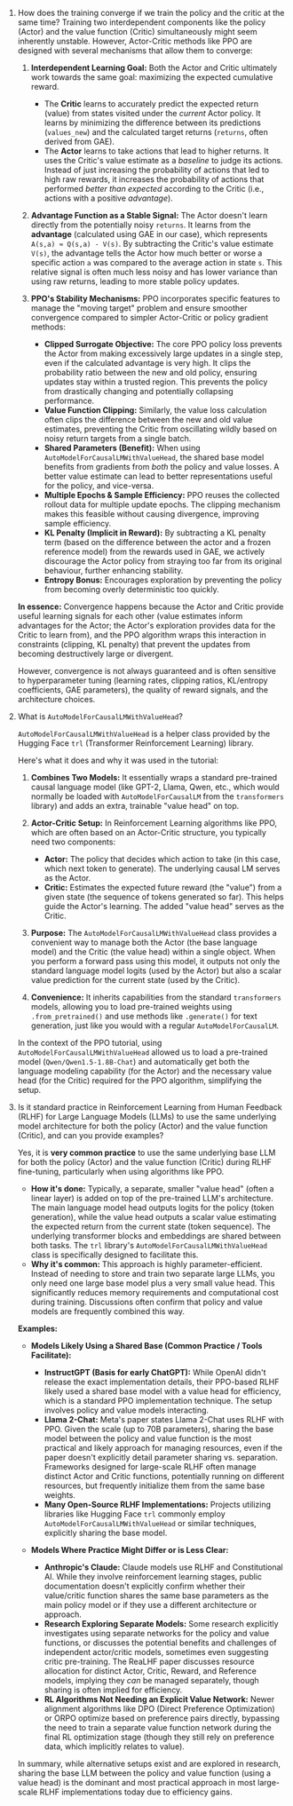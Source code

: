 1. How does the training converge if we train the policy and the critic at the same time?
Training two interdependent components like the policy (Actor) and the value function (Critic) simultaneously might seem inherently unstable. However, Actor-Critic methods like PPO are designed with several mechanisms that allow them to converge:

	1.  **Interdependent Learning Goal:** Both the Actor and Critic ultimately work towards the same goal: maximizing the expected cumulative reward.
		* The **Critic** learns to accurately predict the expected return (value) from states visited under the *current* Actor policy. It learns by minimizing the difference between its predictions (`values_new`) and the calculated target returns (`returns`, often derived from GAE).
		* The **Actor** learns to take actions that lead to higher returns. It uses the Critic's value estimate as a *baseline* to judge its actions. Instead of just increasing the probability of actions that led to high raw rewards, it increases the probability of actions that performed *better than expected* according to the Critic (i.e., actions with a positive *advantage*).

	2.  **Advantage Function as a Stable Signal:** The Actor doesn't learn directly from the potentially noisy `returns`. It learns from the **advantage** (calculated using GAE in our case), which represents `A(s,a) ≈ Q(s,a) - V(s)`. By subtracting the Critic's value estimate `V(s)`, the advantage tells the Actor how much better or worse a specific action `a` was compared to the average action in state `s`. This relative signal is often much less noisy and has lower variance than using raw returns, leading to more stable policy updates.

	3.  **PPO's Stability Mechanisms:** PPO incorporates specific features to manage the "moving target" problem and ensure smoother convergence compared to simpler Actor-Critic or policy gradient methods:
		* **Clipped Surrogate Objective:** The core PPO policy loss prevents the Actor from making excessively large updates in a single step, even if the calculated advantage is very high. It clips the probability ratio between the new and old policy, ensuring updates stay within a trusted region. This prevents the policy from drastically changing and potentially collapsing performance.
		* **Value Function Clipping:** Similarly, the value loss calculation often clips the difference between the new and old value estimates, preventing the Critic from oscillating wildly based on noisy return targets from a single batch.
		* **Shared Parameters (Benefit):** When using `AutoModelForCausalLMWithValueHead`, the shared base model benefits from gradients from *both* the policy and value losses. A better value estimate can lead to better representations useful for the policy, and vice-versa.
		* **Multiple Epochs & Sample Efficiency:** PPO reuses the collected rollout data for multiple update epochs. The clipping mechanism makes this feasible without causing divergence, improving sample efficiency.
		* **KL Penalty (Implicit in Reward):** By subtracting a KL penalty term (based on the difference between the actor and a frozen reference model) from the rewards used in GAE, we actively discourage the Actor policy from straying too far from its original behaviour, further enhancing stability.
		* **Entropy Bonus:** Encourages exploration by preventing the policy from becoming overly deterministic too quickly.

	**In essence:** Convergence happens because the Actor and Critic provide useful learning signals for each other (value estimates inform advantages for the Actor; the Actor's exploration provides data for the Critic to learn from), and the PPO algorithm wraps this interaction in constraints (clipping, KL penalty) that prevent the updates from becoming destructively large or divergent.

	However, convergence is not always guaranteed and is often sensitive to hyperparameter tuning (learning rates, clipping ratios, KL/entropy coefficients, GAE parameters), the quality of reward signals, and the architecture choices.

2. What is `AutoModelForCausalLMWithValueHead`?

	`AutoModelForCausalLMWithValueHead` is a helper class provided by the Hugging Face `trl` (Transformer Reinforcement Learning) library.

	Here's what it does and why it was used in the tutorial:

	1.  **Combines Two Models:** It essentially wraps a standard pre-trained causal language model (like GPT-2, Llama, Qwen, etc., which would normally be loaded with `AutoModelForCausalLM` from the `transformers` library) and adds an extra, trainable "value head" on top.

	2.  **Actor-Critic Setup:** In Reinforcement Learning algorithms like PPO, which are often based on an Actor-Critic structure, you typically need two components:
		* **Actor:** The policy that decides which action to take (in this case, which next token to generate). The underlying causal LM serves as the Actor.
		* **Critic:** Estimates the expected future reward (the "value") from a given state (the sequence of tokens generated so far). This helps guide the Actor's learning. The added "value head" serves as the Critic.

	3.  **Purpose:** The `AutoModelForCausalLMWithValueHead` class provides a convenient way to manage both the Actor (the base language model) and the Critic (the value head) within a single object. When you perform a forward pass using this model, it outputs not only the standard language model logits (used by the Actor) but also a scalar value prediction for the current state (used by the Critic).

	4.  **Convenience:** It inherits capabilities from the standard `transformers` models, allowing you to load pre-trained weights using `.from_pretrained()` and use methods like `.generate()` for text generation, just like you would with a regular `AutoModelForCausalLM`.

	In the context of the PPO tutorial, using `AutoModelForCausalLMWithValueHead` allowed us to load a pre-trained model (`Qwen/Qwen1.5-1.8B-Chat`) and automatically get both the language modeling capability (for the Actor) and the necessary value head (for the Critic) required for the PPO algorithm, simplifying the setup.
	
3. Is it standard practice in Reinforcement Learning from Human Feedback (RLHF) for Large Language Models (LLMs) to use the same underlying model architecture for both the policy (Actor) and the value function (Critic), and can you provide examples?

	Yes, it is **very common practice** to use the same underlying base LLM for both the policy (Actor) and the value function (Critic) during RLHF fine-tuning, particularly when using algorithms like PPO.

	* **How it's done:** Typically, a separate, smaller "value head" (often a linear layer) is added on top of the pre-trained LLM's architecture. The main language model head outputs logits for the policy (token generation), while the value head outputs a scalar value estimating the expected return from the current state (token sequence). The underlying transformer blocks and embeddings are shared between both tasks. The `trl` library's `AutoModelForCausalLMWithValueHead` class is specifically designed to facilitate this.
	* **Why it's common:** This approach is highly parameter-efficient. Instead of needing to store and train two separate large LLMs, you only need one large base model plus a very small value head. This significantly reduces memory requirements and computational cost during training. Discussions often confirm that policy and value models are frequently combined this way.

	**Examples:**

	* **Models Likely Using a Shared Base (Common Practice / Tools Facilitate):**
		* **InstructGPT (Basis for early ChatGPT):** While OpenAI didn't release the exact implementation details, their PPO-based RLHF likely used a shared base model with a value head for efficiency, which is a standard PPO implementation technique. The setup involves policy and value models interacting.
		* **Llama 2-Chat:** Meta's paper states Llama 2-Chat uses RLHF with PPO. Given the scale (up to 70B parameters), sharing the base model between the policy and value function is the most practical and likely approach for managing resources, even if the paper doesn't explicitly detail parameter sharing vs. separation. Frameworks designed for large-scale RLHF often manage distinct Actor and Critic functions, potentially running on different resources, but frequently initialize them from the same base weights.
		* **Many Open-Source RLHF Implementations:** Projects utilizing libraries like Hugging Face `trl` commonly employ `AutoModelForCausalLMWithValueHead` or similar techniques, explicitly sharing the base model.

	* **Models Where Practice Might Differ or is Less Clear:**
		* **Anthropic's Claude:** Claude models use RLHF and Constitutional AI. While they involve reinforcement learning stages, public documentation doesn't explicitly confirm whether their value/critic function shares the same base parameters as the main policy model or if they use a different architecture or approach.
		* **Research Exploring Separate Models:** Some research explicitly investigates using separate networks for the policy and value functions, or discusses the potential benefits and challenges of independent actor/critic models, sometimes even suggesting critic pre-training. The ReaLHF paper discusses resource allocation for distinct Actor, Critic, Reward, and Reference models, implying they *can* be managed separately, though sharing is often implied for efficiency.
		* **RL Algorithms Not Needing an Explicit Value Network:** Newer alignment algorithms like DPO (Direct Preference Optimization) or ORPO optimize based on preference pairs directly, bypassing the need to train a separate value function network during the final RL optimization stage (though they still rely on preference data, which implicitly relates to value).

	In summary, while alternative setups exist and are explored in research, sharing the base LLM between the policy and value function (using a value head) is the dominant and most practical approach in most large-scale RLHF implementations today due to efficiency gains.
